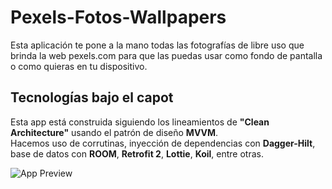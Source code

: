 # Pexels-Fotos-Wallpapers
Esta aplicación te pone a la mano todas las fotografías de libre uso que brinda la web pexels.com para que las puedas usar como fondo de pantalla o como quieras en tu dispositivo.

## Tecnologías bajo el capot
Esta app está construida siguiendo los lineamientos de **"Clean Architecture"** usando el patrón de diseño **MVVM**.\
Hacemos uso de corrutinas, inyección de dependencias con **Dagger-Hilt**, base de datos con **ROOM**, **Retrofit 2**, **Lottie**, **Koil**, entre otras.

![App Preview](https://github.com/mbove77/Pexels-Fotos-Wallpapers/blob/master/screenshot/pexel-preview.gif?raw=true)

